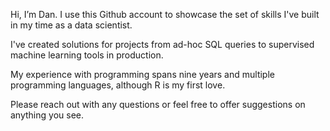  Hi, I’m Dan. I use this Github account to showcase the set of skills I've built in my time as a data scientist. 
 
 I've created solutions for projects from ad-hoc SQL queries to supervised machine learning tools in production. 

My experience with programming spans nine years and multiple programming languages, although R is my first love.

Please reach out with any questions or feel free to offer suggestions on anything you see.



<!---
dwilmott/dwilmott is a ✨ special ✨ repository because its `README.md` (this file) appears on your GitHub profile.
You can click the Preview link to take a look at your changes.
--->
